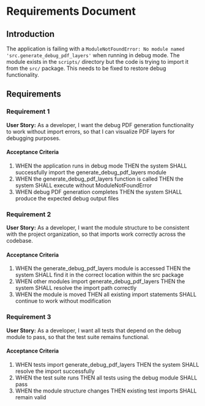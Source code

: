 # Requirements Document

## Introduction

The application is failing with a `ModuleNotFoundError: No module named 'src.generate_debug_pdf_layers'` when running in debug mode. The module exists in the `scripts/` directory but the code is trying to import it from the `src/` package. This needs to be fixed to restore debug functionality.

## Requirements

### Requirement 1

**User Story:** As a developer, I want the debug PDF generation functionality to work without import errors, so that I can visualize PDF layers for debugging purposes.

#### Acceptance Criteria

1. WHEN the application runs in debug mode THEN the system SHALL successfully import the generate_debug_pdf_layers module
2. WHEN the generate_debug_pdf_layers function is called THEN the system SHALL execute without ModuleNotFoundError
3. WHEN debug PDF generation completes THEN the system SHALL produce the expected debug output files

### Requirement 2

**User Story:** As a developer, I want the module structure to be consistent with the project organization, so that imports work correctly across the codebase.

#### Acceptance Criteria

1. WHEN the generate_debug_pdf_layers module is accessed THEN the system SHALL find it in the correct location within the src package
2. WHEN other modules import generate_debug_pdf_layers THEN the system SHALL resolve the import path correctly
3. WHEN the module is moved THEN all existing import statements SHALL continue to work without modification

### Requirement 3

**User Story:** As a developer, I want all tests that depend on the debug module to pass, so that the test suite remains functional.

#### Acceptance Criteria

1. WHEN tests import generate_debug_pdf_layers THEN the system SHALL resolve the import successfully
2. WHEN the test suite runs THEN all tests using the debug module SHALL pass
3. WHEN the module structure changes THEN existing test imports SHALL remain valid
